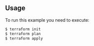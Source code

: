 ## Usage
To run this example you need to execute:
```bash
$ terraform init
$ terraform plan
$ terraform apply
```
